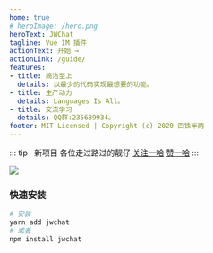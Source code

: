 ```yaml
---
home: true
# heroImage: /hero.png
heroText: JWChat
tagline: Vue IM 插件
actionText: 开始 →
actionLink: /guide/
features:
- title: 简洁至上
  details: 以最少的代码实现最想要的功能。
- title: 生产动力
  details: Languages Is All。
- title: 交流学习
  details: QQ群:235689934。
footer: MIT Licensed | Copyright (c) 2020 四铢半两
---
```


::: tip &nbsp;
新项目 各位走过路过的靓仔 [关注一哈](https://gitee.com/CodeGI/chat) [赞一哈](https://gitee.com/CodeGI/chat)
:::

![](/image/bg.webp)
<!-- ![](~@dome/bg.webp) -->
### 快速安装

``` bash
# 安装
yarn add jwchat
# 或者
npm install jwchat

```
